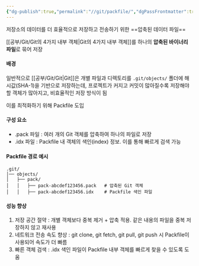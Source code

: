 ```yaml
---
{"dg-publish":true,"permalink":"//git/packfile/","dgPassFrontmatter":true}
---
```



저장소의 데이터를 더 효율적으로 저장하고 전송하기 위한 ==압축된 데이터 파일==

[[공부/Git/Git의 4가지 내부 객체\|Git의 4가지 내부 객체]]를 하나의 **압축된 바이너리 파일**로 묶어 저장
#### 배경
일반적으로 [[공부/Git/Git\|Git]]은 개별 파일과 디렉토리를 `.git/objects/` 폴더에 해시값(SHA-1)을 기반으로 저장하는데, 프로젝트가 커지고 커밋이 많아질수록 저장해야 할 객체가 많아지고, 비효율적인 저장 방식이 됨

이를 최적화하기 위해 Packfile 도입

#### 구성 요소
- .pack 파일 : 여러 개의 Git 객체를 압축하여 하나의 파일로 저장
- .idx 파일 : Packfile 내 객체의 색인(index) 정보. 이를 통해 빠르게 검색 가능

#### Packfile 경로 예시
```
.git/
│── objects/
│   ├── pack/
│   │   ├── pack-abcdef123456.pack   # 압축된 Git 객체
│   │   ├── pack-abcdef123456.idx    # Packfile 색인 파일

```

#### 성능 향상
1. 저장 공간 절약 : 개별 객체보다 중복 제거 + 압축 적용. 같은 내용의 파일을 중복 저장하지 않고 재사용
2. 네트워크 전송 속도 향상 : git clone, git fetch, git pull, git push 시 Packfile이 사용되어 속도가 더 빠름
3. 빠른 객체 검색 : .idx 색인 파일이 Packfile 내부 객체를 빠르게 찾을 수 있도록 도움